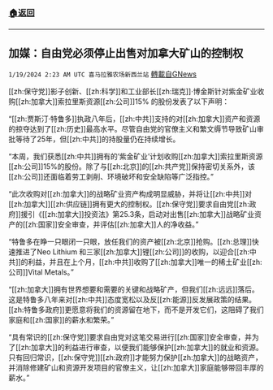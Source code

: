 ###  [:house:返回](README.md)
---


## 加媒：自由党必须停止出售对加拿大矿山的控制权
`1/19/2024 2:23 AM UTC 喜马拉雅农场新西兰站` [轉載自GNews](https://gnews.org/articles/2233835)

[[zh:保守党]]影子创新、[[zh:科学]]和工业部长[[zh:瑞克]]·博金斯针对紫金矿业收购[[zh:加拿大]]索拉里斯资源[[zh:公司]]15% 的股份发表了以下声明：

“[[zh:贾斯汀·特鲁多]]执政八年后，[[zh:中共]]支持的对[[zh:加拿大]]资产和资源的掠夺达到了[[zh:历史]]最高水平。尽管自由党的官僚主义和繁文缛节导致矿山审批等待了25年，但[[zh:中共]]的持股量仍在持续增长。

“本周，我们获悉[[zh:中共]]拥有的’紫金矿业’计划收购[[zh:加拿大]]索拉里斯资源[[zh:公司]]15%的股份。除了与[[zh:北京]]的[[zh:共产党]]保持密切关系外，该[[zh:公司]]还面临着劳工剥削、环境破坏和安全缺陷等广泛指控。”

“此次收购对[[zh:加拿大]]的战略矿业资产构成明显威胁，并将让[[zh:中共]]对[[zh:加拿大]][[zh:供应链]]拥有更大的控制权。[[zh:保守党]]要求自由党[[zh:政府]]援引《[[zh:加拿大]]投资法》第25.3条，启动对出售[[zh:加拿大]]战略矿业资产的[[zh:国家]]安全审查，并评估[[zh:加拿大]]人的净收益。”

“特鲁多在睁一只眼闭一只眼，放任我们的资产被[[zh:北京]]抢购。[[zh:总理]]快速推进了Neo Lithium 和三家[[zh:加拿大]]锂[[zh:公司]]的收购，以迎合[[zh:中共]]的利益，并且在上个月，[[zh:中共]]收购了[[zh:加拿大]]唯一的稀土矿业[[zh:公司]]Vital Metals。”

“[[zh:加拿大]]拥有世界想要和需要的关键和战略矿产，但我们[[zh:远远]]落后。这是特鲁多八年来对[[zh:中共]]态度宽松以及反[[zh:能源]]反发展政策的结果。[[zh:特鲁多政府]]更愿意将我们的资源留在地下，而不是开发它们，这阻碍了我们家庭和[[zh:国家]]的薪水和繁荣。”

“具有常识的[[zh:保守党]]要求自由党对这笔交易进行[[zh:国家]]安全审查，并为了[[zh:加拿大]]的利益进行审查，以便我们能够保护[[zh:加拿大]]的就业和资源。只有回归常识，[[zh:保守党]][[zh:政府]]才能努力保护[[zh:加拿大]]的战略资产，并消除修建矿山和资源开发项目的官僚主义，让[[zh:加拿大]]家庭能够带回丰厚的薪水。”
